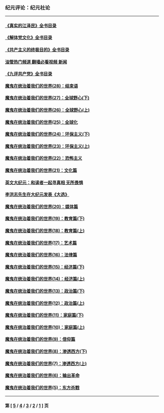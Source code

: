 ### 纪元评论：纪元社论
---
#### [《真实的江泽民》全书目录](../../pages/nsc422/n13721399.md?12050330) 
#### [《解体党文化》全书目录](../../pages/nsc422/n13721157.md?12050330) 
#### [《共产主义的终极目的》全书目录](../../pages/nsc422/n13721048.md?12050330) 
#### [油管热门频道 翻墙必看视频 新闻](ok?12050330)
#### [《九评共产党》全书目录](../../pages/nsc422/n13708085.md?12050330) 
#### [魔鬼在统治着我们的世界(28)：结束语](../../pages/nsc422/n10936246.md?12050330) 
#### [魔鬼在统治着我们的世界(27)：全球野心(下)](../../pages/nsc422/n10928319.md?12050330) 
#### [魔鬼在统治着我们的世界(26)：全球野心(上)](../../pages/nsc422/n10900318.md?12050330) 
#### [魔鬼在统治着我们的世界(25)：全球化](../../pages/nsc422/n10788205.md?12050330) 
#### [魔鬼在统治着我们的世界(24)：环保主义(下)](../../pages/nsc422/n10695307.md?12050330) 
#### [魔鬼在统治着我们的世界(23)：环保主义(上)](../../pages/nsc422/n10688613.md?12050330) 
#### [魔鬼在统治着我们的世界(22)：恐怖主义](../../pages/nsc422/n10614727.md?12050330) 
#### [魔鬼在统治着我们的世界(21)：文化篇](../../pages/nsc422/n10597706.md?12050330) 
#### [英文大纪元：和读者一起寻真相 无所畏惧](../../pages/nsc422/n12542027.md?12050330) 
#### [李洪志先生在大纪元发表《大选》](../../pages/nsc422/n12534746.md?12050330) 
#### [魔鬼在统治着我们的世界(20)：媒体篇](../../pages/nsc422/n10586579.md?12050330) 
#### [魔鬼在统治着我们的世界(19)：教育篇(下)](../../pages/nsc422/n10564808.md?12050330) 
#### [魔鬼在统治着我们的世界(18)：教育篇(上)](../../pages/nsc422/n10526970.md?12050330) 
#### [魔鬼在统治着我们的世界(17)：艺术篇](../../pages/nsc422/n10499093.md?12050330) 
#### [魔鬼在统治着我们的世界(16)：法律篇](../../pages/nsc422/n10485969.md?12050330) 
#### [魔鬼在统治着我们的世界(15)：经济篇(下)](../../pages/nsc422/n10469975.md?12050330) 
#### [魔鬼在统治着我们的世界(14)：经济篇(上)](../../pages/nsc422/n10457370.md?12050330) 
#### [魔鬼在统治着我们的世界(13)：政治篇(下)](../../pages/nsc422/n10448270.md?12050330) 
#### [魔鬼在统治着我们的世界(12)：政治篇(上)](../../pages/nsc422/n10444576.md?12050330) 
#### [魔鬼在统治着我们的世界(11)：家庭篇(下)](../../pages/nsc422/n10440961.md?12050330) 
#### [魔鬼在统治着我们的世界(10)：家庭篇(上)](../../pages/nsc422/n10435448.md?12050330) 
#### [魔鬼在统治着我们的世界(9)：信仰篇](../../pages/nsc422/n10432159.md?12050330) 
#### [魔鬼在统治着我们的世界(8)：渗透西方(下)](../../pages/nsc422/n10429603.md?12050330) 
#### [魔鬼在统治着我们的世界(7)：渗透西方(上)](../../pages/nsc422/n10426013.md?12050330) 
#### [魔鬼在统治着我们的世界(6)：输出革命](../../pages/nsc422/n10421536.md?12050330) 
#### [魔鬼在统治着我们的世界(5)：东方杀戮](../../pages/nsc422/n10417707.md?12050330) 

---
#### 第 [ [5](./5.md?12050330) / [4](./4.md?12050330) / [3](./3.md?12050330) / [2](./2.md?12050330) / [1](./1.md?12050330) ] 页
